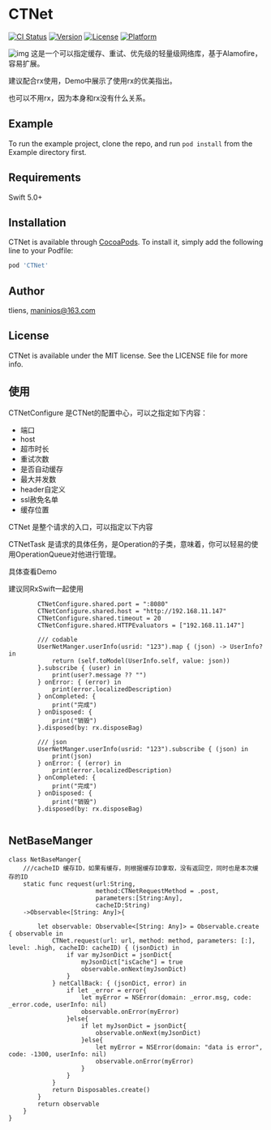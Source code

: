 # CTNet

[![CI Status](https://img.shields.io/travis/tliens/CTNet.svg?style=flat)](https://travis-ci.org/tliens/CTNet)
[![Version](https://img.shields.io/cocoapods/v/CTNet.svg?style=flat)](https://cocoapods.org/pods/CTNet)
[![License](https://img.shields.io/cocoapods/l/CTNet.svg?style=flat)](https://cocoapods.org/pods/CTNet)
[![Platform](https://img.shields.io/cocoapods/p/CTNet.svg?style=flat)](https://cocoapods.org/pods/CTNet)

![img](https://github.com/ours-curiosity/CTNet/blob/main/CTNet.png)
这是一个可以指定缓存、重试、优先级的轻量级网络库，基于Alamofire，容易扩展。

建议配合rx使用，Demo中展示了使用rx的优美指出。

也可以不用rx，因为本身和rx没有什么关系。

## Example

To run the example project, clone the repo, and run `pod install` from the Example directory first.

## Requirements

Swift 5.0+

## Installation

CTNet is available through [CocoaPods](https://cocoapods.org). To install
it, simply add the following line to your Podfile:

```ruby
pod 'CTNet'
```

## Author

tliens, maninios@163.com

## License

CTNet is available under the MIT license. See the LICENSE file for more info.
## 使用
CTNetConfigure 是CTNet的配置中心，可以之指定如下内容：

- 端口
- host
- 超市时长
- 重试次数
- 是否自动缓存
- 最大并发数
- header自定义
- ssl赦免名单
- 缓存位置

CTNet 是整个请求的入口，可以指定以下内容

CTNetTask 是请求的具体任务，是Operation的子类，意味着，你可以轻易的使用OperationQueue对他进行管理。

具体查看Demo

建议同RxSwift一起使用
```
        CTNetConfigure.shared.port = ":8080"
        CTNetConfigure.shared.host = "http://192.168.11.147"
        CTNetConfigure.shared.timeout = 20
        CTNetConfigure.shared.HTTPEvaluators = ["192.168.11.147"]
        
        /// codable
        UserNetManger.userInfo(usrid: "123").map { (json) -> UserInfo? in
            return (self.toModel(UserInfo.self, value: json))
        }.subscribe { (user) in
            print(user?.message ?? "")
        } onError: { (error) in
            print(error.localizedDescription)
        } onCompleted: {
            print("完成")
        } onDisposed: {
            print("销毁")
        }.disposed(by: rx.disposeBag)
        
        /// json
        UserNetManger.userInfo(usrid: "123").subscribe { (json) in
            print(json)
        } onError: { (error) in
            print(error.localizedDescription)
        } onCompleted: {
            print("完成")
        } onDisposed: {
            print("销毁")
        }.disposed(by: rx.disposeBag)
        
```

## NetBaseManger

```
class NetBaseManger{
    ///cacheID 缓存ID，如果有缓存，则根据缓存ID拿取，没有返回空，同时也是本次缓存的ID
    static func request(url:String,
                        method:CTNetRequestMethod = .post,
                        parameters:[String:Any],
                        cacheID:String)
    ->Observable<[String: Any]>{
        
        let observable: Observable<[String: Any]> = Observable.create { observable in
            CTNet.request(url: url, method: method, parameters: [:], level: .high, cacheID: cacheID) { (jsonDict) in
                if var myJsonDict = jsonDict{
                    myJsonDict["isCache"] = true
                    observable.onNext(myJsonDict)
                }
            } netCallBack: { (jsonDict, error) in
                if let _error = error{
                    let myError = NSError(domain: _error.msg, code: _error.code, userInfo: nil)
                    observable.onError(myError)
                }else{
                    if let myJsonDict = jsonDict{
                        observable.onNext(myJsonDict)
                    }else{
                        let myError = NSError(domain: "data is error", code: -1300, userInfo: nil)
                        observable.onError(myError)
                    }
                }
            }
            return Disposables.create()
        }
        return observable
    }
}

```


